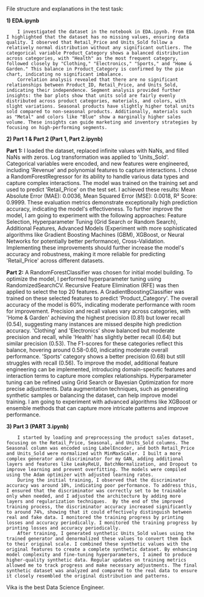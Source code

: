 File structure and explanations in the test task:

<b>1) EDA.ipynb</b>

        I investigated the dataset in the notebook in EDA.ipynb. From EDA I highlighted that the dataset has no missing values, ensuring data quality. I observed that Retail_Price and Units_Sold follow a relatively normal distribution without any significant outliers. The categorical variable Product_Category shows a balanced distribution across categories, with "Health" as the most frequent category, followed closely by "Clothing," "Electronics," "Sports," and "Home & Garden." This balance in Product_Category is confirmed by the pie chart, indicating no significant imbalance.
        Correlation analysis revealed that there are no significant relationships between Product_ID, Retail_Price, and Units_Sold, indicating their independence. Segment analysis provided further insights: the bar plots show that units sold are fairly evenly distributed across product categories, materials, and colors, with slight variations. Seasonal products have slightly higher total units sold compared to non-seasonal products. Additionally, materials such as "Metal" and colors like "Blue" show a marginally higher sales volume. These insights can guide marketing and inventory strategies by focusing on high-performing segments.

<b>2) Part 1 & Part 2 (Part 1, Part 2.ipynb)</b>

<b>Part 1:</b>
        I loaded the dataset, replaced infinite values with NaNs, and filled NaNs with zeros. Log transformation was applied to 'Units_Sold'. Categorical variables were encoded, and new features were engineered, including 'Revenue' and polynomial features to capture interactions.
        I chose a RandomForestRegressor for its ability to handle various data types and capture complex interactions. The model was trained on the training set and used to predict 'Retail_Price' on the test set.
        I achieved these results: Mean Absolute Error (MAE): 0.0036, Mean Squared Error (MSE): 0.0018, R² Score: 0.9999. These evaluation metrics demonstrate exceptionally high prediction accuracy, indicating the model's effectiveness.
        To further improve the model, I am going to experiment with the following approaches: Feature Selection, Hyperparameter Tuning (Grid Search or Random Search), Additional Features, Advanced Models (Experiment with more sophisticated algorithms like Gradient Boosting Machines (GBM), XGBoost, or Neural Networks for potentially better performance), Cross-Validation.
        Implementing these improvements should further increase the model's accuracy and robustness, making it more reliable for predicting 'Retail_Price' across different datasets.

<b>Part 2:</b>
        A RandomForestClassifier was chosen for initial model building. To optimize the model, I performed hyperparameter tuning using RandomizedSearchCV. Recursive Feature Elimination (RFE) was then applied to select the top 20 features. A GradientBoostingClassifier was trained on these selected features to predict 'Product_Category'.
        The overall accuracy of the model is 60%, indicating moderate performance with room for improvement. Precision and recall values vary across categories, with 'Home & Garden' achieving the highest precision (0.81) but lower recall (0.54), suggesting many instances are missed despite high prediction accuracy. 'Clothing' and 'Electronics' show balanced but moderate precision and recall, while 'Health' has slightly better recall (0.64) but similar precision (0.53). The F1-scores for these categories reflect this balance, hovering around 0.58-0.60, indicating moderate overall performance. 'Sports' category shows a better precision (0.68) but still struggles with recall (0.56).
        To improve the model, additional feature engineering can be implemented, introducing domain-specific features and interaction terms to capture more complex relationships. Hyperparameter tuning can be refined using Grid Search or Bayesian Optimization for more precise adjustments. Data augmentation techniques, such as generating synthetic samples or balancing the dataset, can help improve model training. 
        I am going to experiment with advanced algorithms like XGBoost or ensemble methods that can capture more intricate patterns and improve performance.

<b>3) Part 3 (PART 3.ipynb)</b>

        I started by loading and preprocessing the product sales dataset, focusing on the Retail_Price, Seasonal, and Units_Sold columns. The Seasonal column was encoded using LabelEncoder, and both Retail_Price and Units_Sold were normalized with MinMaxScaler. I built a more complex generator and discriminator for my GAN, adding additional layers and features like LeakyReLU, BatchNormalization, and Dropout to improve learning and prevent overfitting. The models were compiled using the Adam optimizer with adjusted learning rates.
        During the initial training, I observed that the discriminator accuracy was around 10%, indicating poor performance. To address this, I ensured that the discriminator was correctly set to be trainable only when needed, and I adjusted the architecture by adding more layers and regularization techniques.  By the end of the improved training process, the discriminator accuracy increased significantly to around 74%, showing that it could effectively distinguish between real and fake data. I monitored the training progress by printing losses and accuracy periodically. I monitored the training progress by printing losses and accuracy periodically. 
        After training, I generated synthetic Units_Sold values using the trained generator and denormalized these values to convert them back to their original scale. I combined these synthetic values with the original features to create a complete synthetic dataset. By enhancing model complexity and fine-tuning hyperparameters, I aimed to produce higher-quality synthetic data. Regular updates on training metrics allowed me to track progress and make necessary adjustments. The final synthetic dataset was analyzed and compared to the real data to ensure it closely resembled the original distribution and patterns.
Vika is the best Data Science Engineer.

